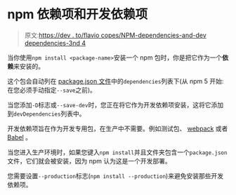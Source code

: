 # npm 依赖项和开发依赖项

> 原文:[https://dev . to/flavio copes/NPM-dependencies-and-dev dependencies-3nd 4](https://dev.to/flaviocopes/npm-dependencies-and-devdependencies-3nd4)

当你使用`npm install <package-name>`安装一个 npm 包时，你是把它作为一个**依赖**来安装的。

这个包会自动列在 [package.json 文件](https://flaviocopes.com/package-json/)中的`dependencies`列表下(从 npm 5 开始:在您必须手动指定`--save`之前)。

当您添加`-D`标志或`--save-dev`时，您正在将它作为开发依赖项安装，这将它添加到`devDependencies`列表中。

开发依赖项旨在作为开发专用包，在生产中不需要。例如测试包、 [webpack](https://flaviocopes.com/webpack/) 或者 [Babel](https://flaviocopes.com/babel/) 。

当您进入生产环境时，如果您键入`npm install`并且文件夹包含一个`package.json`文件，它们就会被安装，因为 npm 认为这是一个开发部署。

您需要设置`--production`标志(`npm install --production`)来避免安装那些开发依赖项。